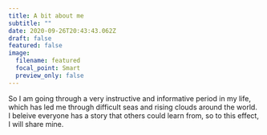 ```yaml
---
title: A bit about me
subtitle: ""
date: 2020-09-26T20:43:43.062Z
draft: false
featured: false
image:
  filename: featured
  focal_point: Smart
  preview_only: false
---
```

So I am going through a very instructive and informative period in my life, which has led me through difficult seas and rising clouds around the world. I beleive everyone has a story that others could learn from, so to this effect,  I will share mine.